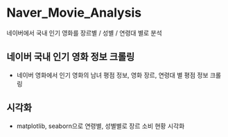 # Naver_Movie_Analysis
네이버에서 국내 인기 영화를 장르별 / 성별 / 연령대 별로 분석

## 네이버 국내 인기 영화 정보 크롤링
- 네이버 영화에서 인기 영화의 남녀 평점 정보, 영화 장르, 연령대 별 평점 정보 크롤링

## 시각화
- matplotlib, seaborn으로 연령별, 성별별로 장르 소비 현황 시각화
